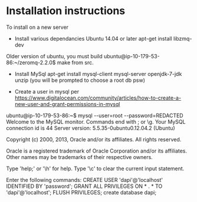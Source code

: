 # Installation instructions

To install on a new server

* Install various dependancies
Ubuntu 14.04 or later
apt-get install libzmq-dev

Older version of ubuntu, you must build
ubuntu@ip-10-179-53-86:~/zeromq-2.2.0$ make
from src.

* Install MySql
apt-get install mysql-client mysql-server openjdk-7-jdk unzip
(you will be prompted to choose a root db psw)

* Create a user in mysql per https://www.digitalocean.com/community/articles/how-to-create-a-new-user-and-grant-permissions-in-mysql

ubuntu@ip-10-179-53-86:~$ mysql --user=root --password=REDACTED
Welcome to the MySQL monitor.  Commands end with ; or \g.
Your MySQL connection id is 44
Server version: 5.5.35-0ubuntu0.12.04.2 (Ubuntu)

Copyright (c) 2000, 2013, Oracle and/or its affiliates. All rights reserved.

Oracle is a registered trademark of Oracle Corporation and/or its
affiliates. Other names may be trademarks of their respective
owners.

Type 'help;' or '\h' for help. Type '\c' to clear the current input statement.

Enter the following commands:
CREATE USER 'dapi'@'localhost' IDENTIFIED BY 'password';
GRANT ALL PRIVILEGES ON * . * TO 'dapi'@'localhost';
FLUSH PRIVILEGES;
create database dapi;


